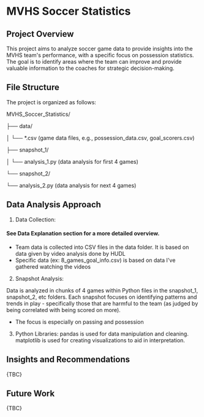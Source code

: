 # MVHS Soccer Statistics

## Project Overview

This project aims to analyze soccer game data to provide insights into the MVHS team's performance, with a specific focus on possession statistics. The goal is to identify areas where the team can improve and provide valuable information to the coaches for strategic decision-making.

## File Structure

The project is organized as follows:

MVHS_Soccer_Statistics/

├── data/

│ └── \*.csv (game data files, e.g., possession_data.csv, goal_scorers.csv)

├── snapshot_1/

│ └── analysis_1.py (data analysis for first 4 games)

└── snapshot_2/

└── analysis_2.py (data analysis for next 4 games)

## Data Analysis Approach

1. Data Collection:

#### See Data Explanation section for a more detailed overview.

- Team data is collected into CSV files in the data folder. It is based on data given by video analysis done by HUDL
- Specific data (ex: 8_games_goal_info.csv) is based on data I've gathered watching the videos

2. Snapshot Analysis:

Data is analyzed in chunks of 4 games within Python files in the snapshot_1, snapshot_2, etc folders.
Each snapshot focuses on identifying patterns and trends in play - specifically those that are harmful to the team (as judged by being correlated with being scored on more).

- The focus is especially on passing and possession

3. Python Libraries:
   pandas is used for data manipulation and cleaning.
   matplotlib is used for creating visualizations to aid in interpretation.

## Insights and Recommendations

{TBC}

## Future Work

{TBC}
